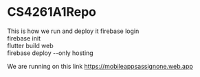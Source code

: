 # CS4261A1Repo

This is how we run and deploy it
firebase login    
firebase init      
flutter build web  
firebase deploy --only hosting

We are running on this link 
https://mobileappsassignone.web.app